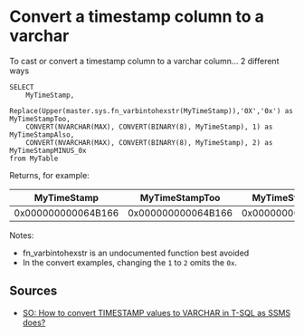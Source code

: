 ﻿# Convert a timestamp column to a varchar

To cast or convert a timestamp column to a varchar column... 2 different ways

	SELECT
		MyTimeStamp,
		Replace(Upper(master.sys.fn_varbintohexstr(MyTimeStamp)),'0X','0x') as MyTimeStampToo,
		CONVERT(NVARCHAR(MAX), CONVERT(BINARY(8), MyTimeStamp), 1) as MyTimeStampAlso,
		CONVERT(NVARCHAR(MAX), CONVERT(BINARY(8), MyTimeStamp), 2) as MyTimeStampMINUS_0x
	from MyTable

Returns, for example:

|MyTimeStamp|MyTimeStampToo|MyTimeStampAlso|MyTimeStampMINUS_0x|
|-------|-----|--------------|--------|
|0x000000000064B166 |0x000000000064B166|0x000000000064B166|000000000064B166|

Notes:

 * fn_varbintohexstr is an undocumented function best avoided
 * In the convert examples, changing the `1` to `2` omits the `0x`.

## Sources

 * [SO: How to convert TIMESTAMP values to VARCHAR in T-SQL as SSMS does?](https://stackoverflow.com/questions/41014533/how-to-convert-timestamp-values-to-varchar-in-t-sql-as-ssms-does)